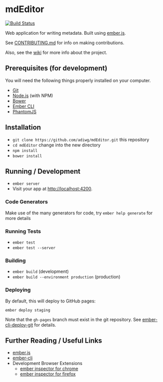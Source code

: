 mdEditor
========

[![Build Status](https://travis-ci.org/adiwg/mdEditor.svg?branch=develop)](https://travis-ci.org/adiwg/mdEditor)

Web application for writing metadata. Built using [ember.js](http://emberjs.com/).

See [CONTRIBUTING.md](./CONTRIBUTING.md) for info on making contributions.

Also, see the [wiki](https://github.com/adiwg/mdEditor/wiki) for more info about the project.

## Prerequisites (for development)

You will need the following things properly installed on your computer.

* [Git](http://git-scm.com/)
* [Node.js](http://nodejs.org/) (with NPM)
* [Bower](http://bower.io/)
* [Ember CLI](http://www.ember-cli.com/)
* [PhantomJS](http://phantomjs.org/)

## Installation

* `git clone https://github.com/adiwg/mdEditor.git` this repository
* `cd mdEditor` change into the new directory
* `npm install`
* `bower install`

## Running / Development

* `ember server`
* Visit your app at [http://localhost:4200](http://localhost:4200).

### Code Generators

Make use of the many generators for code, try `ember help generate` for more details

### Running Tests

* `ember test`
* `ember test --server`

### Building

* `ember build` (development)
* `ember build --environment production` (production)

### Deploying

By default, this will deploy to GitHub pages:

 `ember deploy staging`

 Note that the `gh-pages` branch must exist in the git repository. See [ember-cli-deploy-git](https://github.com/ef4/ember-cli-deploy-git#usage) for details.

## Further Reading / Useful Links

* [ember.js](http://emberjs.com/)
* [ember-cli](http://www.ember-cli.com/)
* Development Browser Extensions
  * [ember inspector for chrome](https://chrome.google.com/webstore/detail/ember-inspector/bmdblncegkenkacieihfhpjfppoconhi)
  * [ember inspector for firefox](https://addons.mozilla.org/en-US/firefox/addon/ember-inspector/)
